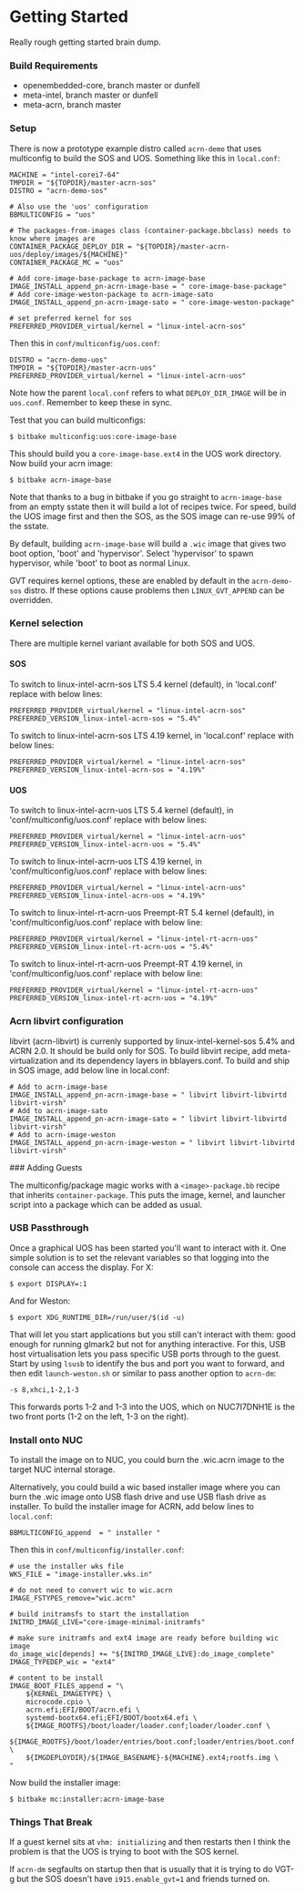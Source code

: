 # Getting Started

Really rough getting started brain dump.

### Build Requirements

* openembedded-core, branch master or dunfell
* meta-intel, branch master or dunfell
* meta-acrn, branch master

### Setup

There is now a prototype example distro called `acrn-demo` that uses multiconfig to build the SOS and UOS. Something like this in `local.conf`:

```
MACHINE = "intel-corei7-64"
TMPDIR = "${TOPDIR}/master-acrn-sos"
DISTRO = "acrn-demo-sos"

# Also use the 'uos' configuration
BBMULTICONFIG = "uos"

# The packages-from-images class (container-package.bbclass) needs to know where images are
CONTAINER_PACKAGE_DEPLOY_DIR = "${TOPDIR}/master-acrn-uos/deploy/images/${MACHINE}"
CONTAINER_PACKAGE_MC = "uos"

# Add core-image-base-package to acrn-image-base
IMAGE_INSTALL_append_pn-acrn-image-base = " core-image-base-package"
# Add core-image-weston-package to acrn-image-sato
IMAGE_INSTALL_append_pn-acrn-image-sato = " core-image-weston-package"

# set preferred kernel for sos
PREFERRED_PROVIDER_virtual/kernel = "linux-intel-acrn-sos"
```

Then this in `conf/multiconfig/uos.conf`:

```
DISTRO = "acrn-demo-uos"
TMPDIR = "${TOPDIR}/master-acrn-uos"
PREFERRED_PROVIDER_virtual/kernel = "linux-intel-acrn-uos"
```

Note how the parent `local.conf` refers to what `DEPLOY_DIR_IMAGE` will be in `uos.conf`.  Remember to keep these in sync.

Test that you can build multiconfigs:

```
$ bitbake multiconfig:uos:core-image-base
```

This should build you a `core-image-base.ext4` in the UOS work directory. Now build your acrn image:

```
$ bitbake acrn-image-base
```

Note that thanks to a bug in bitbake if you go straight to `acrn-image-base` from an empty sstate then it will build a lot of recipes twice.  For speed, build the UOS image first and then the SOS, as the SOS image can re-use 99% of the sstate.

By default, building `acrn-image-base` will build a `.wic` image that gives two boot option, 'boot' and 'hypervisor'. Select 'hypervisor' to spawn hypervisor, while 'boot' to boot as normal Linux.

GVT requires kernel options, these are enabled by default in the `acrn-demo-sos` distro. If these options cause problems then `LINUX_GVT_APPEND` can be overridden.

### Kernel selection
There are multiple kernel variant available for both SOS and UOS.

#### SOS

To switch to linux-intel-acrn-sos LTS 5.4 kernel (default), in 'local.conf' replace with below lines:
```
PREFERRED_PROVIDER_virtual/kernel = "linux-intel-acrn-sos"
PREFERRED_VERSION_linux-intel-acrn-sos = "5.4%"
```

To switch to linux-intel-acrn-sos LTS 4.19 kernel, in 'local.conf' replace with below lines:
```
PREFERRED_PROVIDER_virtual/kernel = "linux-intel-acrn-sos"
PREFERRED_VERSION_linux-intel-acrn-sos = "4.19%"
```

#### UOS


To switch to linux-intel-acrn-uos LTS 5.4 kernel (default), in 'conf/multiconfig/uos.conf' replace with below lines:
```
PREFERRED_PROVIDER_virtual/kernel = "linux-intel-acrn-uos"
PREFERRED_VERSION_linux-intel-acrn-uos = "5.4%"
```

To switch to linux-intel-acrn-uos LTS 4.19 kernel, in 'conf/multiconfig/uos.conf' replace with below lines:
```
PREFERRED_PROVIDER_virtual/kernel = "linux-intel-acrn-uos"
PREFERRED_VERSION_linux-intel-acrn-uos = "4.19%"
```

To switch to linux-intel-rt-acrn-uos Preempt-RT 5.4 kernel (default), in 'conf/multiconfig/uos.conf' replace with below line:
```
PREFERRED_PROVIDER_virtual/kernel = "linux-intel-rt-acrn-uos"
PREFERRED_VERSION_linux-intel-rt-acrn-uos = "5.4%"
```

To switch to linux-intel-rt-acrn-uos Preempt-RT 4.19 kernel, in 'conf/multiconfig/uos.conf' replace with below line:
```
PREFERRED_PROVIDER_virtual/kernel = "linux-intel-rt-acrn-uos"
PREFERRED_VERSION_linux-intel-rt-acrn-uos = "4.19%"
```

### Acrn libvirt configuration
libvirt (acrn-libvirt) is currenly supported by linux-intel-kernel-sos 5.4% and ACRN 2.0. It should be build only for SOS.
To build libvirt recipe, add meta-virtualization and its dependency layers in bblayers.conf.
To build and ship in SOS image, add below line in local.conf:

```
# Add to acrn-image-base
IMAGE_INSTALL_append_pn-acrn-image-base = " libvirt libvirt-libvirtd libvirt-virsh"
# Add to acrn-image-sato
IMAGE_INSTALL_append_pn-acrn-image-sato = " libvirt libvirt-libvirtd libvirt-virsh"
# Add to acrn-image-weston
IMAGE_INSTALL_append_pn-acrn-image-weston = " libvirt libvirt-libvirtd libvirt-virsh"
```

### Adding Guests

The multiconfig/package magic works with a `<image>-package.bb` recipe that inherits `container-package`. This puts the image, kernel, and launcher script into a package which can be added as usual.

### USB Passthrough

Once a graphical UOS has been started you'll want to interact with it.  One simple solution is to set the relevant variables so that logging into the console can access the display.  For X:

```
$ export DISPLAY=:1
```

And for Weston:

```
$ export XDG_RUNTIME_DIR=/run/user/$(id -u)
```

That will let you start applications but you still can't interact with them: good enough for running glmark2 but not for anything interactive.  For this, USB host virtualisation lets you pass specific USB ports through to the guest.  Start by using `lsusb` to identify the bus and port you want to forward, and then edit `launch-weston.sh` or similar to pass another option to `acrn-dm`:

```
-s 8,xhci,1-2,1-3
```

This forwards ports 1-2 and 1-3 into the UOS, which on NUC7I7DNH1E is the two front ports (1-2 on the left, 1-3 on the right). 


### Install onto NUC

To install the image on to NUC, you could burn the .wic.acrn image to the target NUC internal storage.

Alternatively, you could build a wic based installer image where you can burn the .wic image onto USB flash drive and use USB flash drive as installer. To build the installer image for ACRN, add below lines to `local.conf`:

```
BBMULTICONFIG_append  = " installer "
```

Then this in `conf/multiconfig/installer.conf`:

```
# use the installer wks file
WKS_FILE = "image-installer.wks.in"

# do not need to convert wic to wic.acrn
IMAGE_FSTYPES_remove="wic.acrn"

# build initramsfs to start the installation
INITRD_IMAGE_LIVE="core-image-minimal-initramfs"

# make sure initramfs and ext4 image are ready before building wic image
do_image_wic[depends] += "${INITRD_IMAGE_LIVE}:do_image_complete"
IMAGE_TYPEDEP_wic = "ext4"

# content to be install
IMAGE_BOOT_FILES_append = "\
    ${KERNEL_IMAGETYPE} \
    microcode.cpio \
    acrn.efi;EFI/BOOT/acrn.efi \
    systemd-bootx64.efi;EFI/BOOT/bootx64.efi \
    ${IMAGE_ROOTFS}/boot/loader/loader.conf;loader/loader.conf \
    ${IMAGE_ROOTFS}/boot/loader/entries/boot.conf;loader/entries/boot.conf \
    ${IMGDEPLOYDIR}/${IMAGE_BASENAME}-${MACHINE}.ext4;rootfs.img \
"
```

Now build the installer image:

```
$ bitbake mc:installer:acrn-image-base
```

### Things That Break

If a guest kernel sits at `vhm: initializing` and then restarts then I think the problem is that the UOS is trying to boot with the SOS kernel.

If `acrn-dm` segfaults on startup then that is usually that it is trying to do VGT-g but the SOS doesn't have `i915.enable_gvt=1` and friends turned on.
